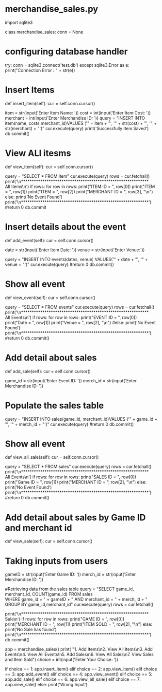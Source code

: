 # merchandise_sales.py

import sqlite3


class merchandise_sales:
    conn = None


# configuring database handler
try:
    conn = sqlite3.connect('test.db')
except sqlite3.Error as e:
 print("Connection Error : " + str(e))


# Insert Items
def insert_item(self):
    cur = self.conn.cursor()

item = str(input('Enter Item Name: '))
cost = int(input('Enter Item Cost: '))
merchant = int(input('Enter Merchandise ID: '))
query = "INSERT INTO item(name, costs,merchant_id)VALUES ('" + item + "', '" + str(cost) + "', '" + str(merchant) + "')"
cur.execute(query)
print('Successfully Item Saved')
db.commit()


# View ALl itesms
def view_item(self):
 cur = self.conn.cursor()


query = "SELECT * FROM item"
cur.execute(query)
rows = cur.fetchall()
print('\n************************************************************\
All Items\n')
if rows:
    for row in rows:
        print("ITEM ID = ", row[0])
print("ITEM = ", row[1])
print("ITEM = ", row[2])
print("MERCHANT ID = ", row[3], "\n")
else:
print('No Event Found')
print('\n************************************************************')
#return 0
db.commit

# Insert details about the event
def add_event(self):
    cur = self.conn.cursor()


date = str(input('Enter Item Date: '))
venue = str(input('Enter Venue:'))


query = "INSERT INTO events(dates, venue) VALUES('" + date + "', '" + venue + "')"
cur.execute(query)
#return 0
db.commit()

# Show all event
def view_event(self):
    cur = self.conn.cursor()


query = "SELECT * FROM events"
cur.execute(query)
rows = cur.fetchall()
print('\n************************************************************\
All Events\n')
if rows:
    for row in rows:
        print("EVENT ID = ", row[0])
print("Date = ", row[1])
print("Venue = ", row[2], "\n")
#else:
print('No Event Found')
print('\n************************************************************')
#return 0
db.commit()

# Add detail about sales
def add_sale(self):
 cur = self.conn.cursor()


game_id = str(input('Enter Event ID: '))
merch_id = str(input('Enter Merchandise ID: '))

# Populate the sales table
query = "INSERT INTO sales(game_id, merchant_id)VALUES ('" + game_id + "', '" + merch_id + "')"
cur.execute(query)
#return 0
db.commit()

# Show all event
def view_all_sale(self):
    cur = self.conn.cursor()


query = "SELECT * FROM sales"
cur.execute(query)
rows = cur.fetchall()
print('\n************************************************************\
All Events\n')
if rows:
    for row in rows:
        print("SALES ID = ", row[0])
print("Game ID = ", row[1])
print("MERCHANT ID = ", row[2], "\n")
else:
print('No Event Found')
print('\n************************************************************')
#return 0
db.commit()

# Add detail about sales by Game ID and merchant id
def view_sale(self):
 cur = self.conn.cursor()

# Taking inputs from users
gameID = str(input('Enter Game ID: '))
merch_id = str(input('Enter Merchandise ID: '))

#Retrieving data from the sales table
query = "SELECT game_id, merchant_id, COUNT(game_id) FROM sales\
WHERE game_id = " + gameID + " AND merchant_id = " + merch_id + " GROUP BY game_id,merchant_id"
cur.execute(query)
rows = cur.fetchall()

print('\n************************************************************\
Sale\n')
if rows:
    for row in rows:
        print("GAME ID = ", row[0])
print("MERCHANT ID = ", row[1])
print("ITEM SOLD = ", row[2], "\n")
else:
print('No Sale has found')
print('\n************************************************************')
db.commit()

app = merchandise_sales()
print(
    "1. Add Items\n2. View All Items\n3. Add Events\n4. View All Events\n5. Add Sales\n6. View All Sales\n7. View Sales and Item Sold")
choice = int(input('Enter Your Choice: '))

if choice == 1:
    app.insert_item()
elif choice == 2:
    app.view_item()
elif choice == 3:
 app.add_event()
elif choice == 4:
 app.view_event()
elif choice == 5:
 app.add_sale()
elif choice == 6:
 app.view_all_sale()
elif choice == 7:
 app.view_sale()
else:
 print('Wrong Input')
